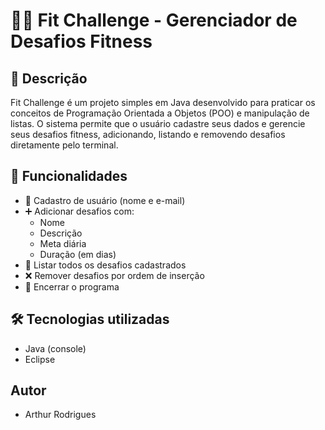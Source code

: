 # 🏋️‍♂️ Fit Challenge - Gerenciador de Desafios Fitness

## 📜 Descrição
Fit Challenge é um projeto simples em Java desenvolvido para praticar os conceitos de Programação Orientada a Objetos (POO) e manipulação de listas. O sistema permite que o usuário cadastre seus dados e gerencie seus desafios fitness, adicionando, listando e removendo desafios diretamente pelo terminal.

## 🚀 Funcionalidades
- 📇 Cadastro de usuário (nome e e-mail)
- ➕ Adicionar desafios com:
  - Nome
  - Descrição
  - Meta diária
  - Duração (em dias)
- 📄 Listar todos os desafios cadastrados
- ❌ Remover desafios por ordem de inserção
- 🚪 Encerrar o programa

## 🛠️ Tecnologias utilizadas
- Java (console)
- Eclipse

## Autor
- Arthur Rodrigues
